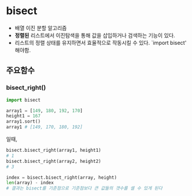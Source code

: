 # bisect
- 배열 이진 분할 알고리즘
- **정렬된** 리스트에서 이진탐색을 통해 값을 삽입하거나 검색하는 기능이 있다.
- 리스트의 정렬 상태를 유지하면서 효율적으로 작동시킬 수 있다.
`import bisect' 해야함.

## 주요함수
### bisect_right()
```py
import bisect

array1 = [149, 180, 192, 170]
height1 = 167	
array1.sort()
array1 # [149, 170, 180, 192]
```
일때,
```py
bisect.bisect_right(array1, height1)
# 1
bisect.bisect_right(array2, height2)
# 3

index = bisect.bisect_right(array, height)
len(array) - index
# 결과는 bisect를 기준점으로 기준점보다 큰 값들의 갯수를 셀 수 있게 된다
```
